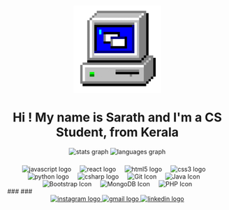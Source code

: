 <div align="center">
<img align="center" height="200" src="https://github.com/SarathA9/SarathA9/blob/main/assests/giphy.gif" alt="Animated GIF" /> 
</div>
<div align="center"><h1>Hi ! My name is Sarath and I'm a CS Student, from Kerala</h1>
</div>

<div align="center">
<img src="https://github-readme-stats.vercel.app/api?username=SarathA9&hide_title=false&hide_rank=false&show_icons=true&include_all_commits=true&count_private=true&disable_animations=false&theme=dracula&locale=en&hide_border=false" height="150" alt="stats graph" />
 <img src="https://github-readme-stats.vercel.app/api/top-langs?username=SarathA9&locale=en&hide_title=false&layout=compact&card_width=320&langs_count=5&theme=dracula&hide_border=false" height="150" alt="languages graph" />
</div>

###
###

<div align="center">
  <img src="https://cdn.jsdelivr.net/gh/devicons/devicon/icons/javascript/javascript-original.svg" height="30" alt="javascript logo" />
  <img width="12" />
  <img src="https://cdn.jsdelivr.net/gh/devicons/devicon/icons/nodejs/nodejs-original.svg" height="30" alt="react logo" />
  <img width="12" />
  <img src="https://cdn.jsdelivr.net/gh/devicons/devicon/icons/html5/html5-original.svg" height="30" alt="html5 logo" />
  <img width="12" />
  <img src="https://cdn.jsdelivr.net/gh/devicons/devicon/icons/css3/css3-original.svg" height="30" alt="css3 logo" />
  <img width="12" />
  <img src="https://cdn.jsdelivr.net/gh/devicons/devicon/icons/python/python-original.svg" height="30" alt="python logo" />
  <img width="12" />
  <img src="https://cdn.jsdelivr.net/gh/devicons/devicon/icons/csharp/csharp-original.svg" height="30" alt="csharp logo" />
  <img width="12" />
  <img src="https://cdn.jsdelivr.net/gh/devicons/devicon/icons/git/git-original.svg" height="30" alt="Git Icon" />  <img width="12" />
  <img src="https://cdn.jsdelivr.net/gh/devicons/devicon/icons/java/java-original.svg" height="30" alt="Java Icon" />  <img width="12" />
  <img src="https://cdn.jsdelivr.net/gh/devicons/devicon/icons/bootstrap/bootstrap-original.svg" height="30" alt="Bootstrap Icon" />  <img width="12" /> 
  <img src="https://cdn.jsdelivr.net/gh/devicons/devicon/icons/mongodb/mongodb-original.svg" height="30" alt="MongoDB Icon" />  <img width="12" />
  <img src="https://cdn.jsdelivr.net/gh/devicons/devicon/icons/php/php-original.svg" height="30" alt="PHP Icon" /> 
 
</div>
###
###


<div align="center">
 
  <a href="https://www.instagram.com/_sarath01" target="_blank">
    <img src="https://img.shields.io/static/v1?message=Instagram&logo=instagram&label=&color=E4405F&logoColor=white&labelColor=&style=for-the-badge" height="35" alt="instagram logo" />
  </a>
  <a href="mailto:sarathofficial920@gmail.com">
    <img src="https://img.shields.io/static/v1?message=Gmail&logo=gmail&label=&color=D14836&logoColor=white&labelColor=&style=for-the-badge" height="35" alt="gmail logo" />
  </a>
  <a href="https://www.linkedin.com/in/sarath-adukkadukkam" target="_blank">
    <img src="https://img.shields.io/static/v1?message=LinkedIn&logo=linkedin&label=&color=0077B5&logoColor=white&labelColor=&style=for-the-badge" height="35" alt="linkedin logo" />
  </a>
</div>

###

<br clear="both">
